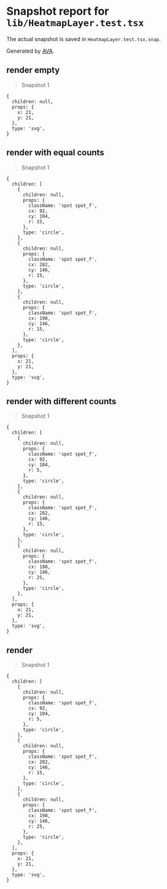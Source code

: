 # Snapshot report for `lib/HeatmapLayer.test.tsx`

The actual snapshot is saved in `HeatmapLayer.test.tsx.snap`.

Generated by [AVA](https://avajs.dev).

## render empty

> Snapshot 1

    {
      children: null,
      props: {
        x: 21,
        y: 21,
      },
      type: 'svg',
    }

## render with equal counts

> Snapshot 1

    {
      children: [
        {
          children: null,
          props: {
            className: 'spot spot_f',
            cx: 92,
            cy: 104,
            r: 15,
          },
          type: 'circle',
        },
        {
          children: null,
          props: {
            className: 'spot spot_f',
            cx: 282,
            cy: 146,
            r: 15,
          },
          type: 'circle',
        },
        {
          children: null,
          props: {
            className: 'spot spot_f',
            cx: 198,
            cy: 146,
            r: 15,
          },
          type: 'circle',
        },
      ],
      props: {
        x: 21,
        y: 21,
      },
      type: 'svg',
    }

## render with different counts

> Snapshot 1

    {
      children: [
        {
          children: null,
          props: {
            className: 'spot spot_f',
            cx: 92,
            cy: 104,
            r: 5,
          },
          type: 'circle',
        },
        {
          children: null,
          props: {
            className: 'spot spot_f',
            cx: 282,
            cy: 146,
            r: 15,
          },
          type: 'circle',
        },
        {
          children: null,
          props: {
            className: 'spot spot_f',
            cx: 198,
            cy: 146,
            r: 25,
          },
          type: 'circle',
        },
      ],
      props: {
        x: 21,
        y: 21,
      },
      type: 'svg',
    }

## render

> Snapshot 1

    {
      children: [
        {
          children: null,
          props: {
            className: 'spot spot_f',
            cx: 92,
            cy: 104,
            r: 5,
          },
          type: 'circle',
        },
        {
          children: null,
          props: {
            className: 'spot spot_f',
            cx: 282,
            cy: 146,
            r: 15,
          },
          type: 'circle',
        },
        {
          children: null,
          props: {
            className: 'spot spot_f',
            cx: 198,
            cy: 146,
            r: 25,
          },
          type: 'circle',
        },
      ],
      props: {
        x: 21,
        y: 21,
      },
      type: 'svg',
    }
